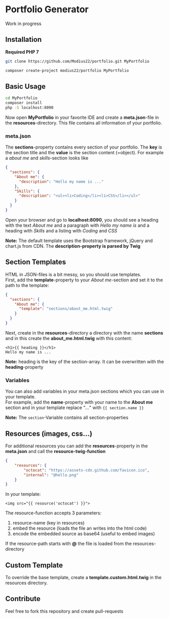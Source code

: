 # Portfolio Generator
Work in progress

## Installation
**Required PHP 7**

```bash
git clone https://github.com/Modius22/portfolio.git MyPortfolio
```
```bash
composer create-project modius22/portfolio MyPortfolio
```
## Basic Usage
```bash
cd MyPortfolio
composer install
php -S localhost:8090
```

Now open **MyPortfolio** in your favorite IDE and create a **meta.json**-file in the **resources**-directory.
This file contains all information of your portfolio.

### meta.json
The **sections**-property contains every section of your portfolio.
The **key** is the section title and the **value** is the section content (=object).
For example a *about me* and *skills*-section looks like
```json
{
  "sections": {
    "About me": {
      "description": "Hello my name is ..."
    },
    "Skills": {
      "description": "<ul><li>Coding</li><li>CSS</li></ul>"
    }    
  }
} 
```
Open your browser and go to **localhost:8090**, you should see a heading with the text *About me* and a paragraph with *Hello my name is* and a heading with *Skills* and a listing with *Coding* and *CSS* 

**Note:** The default template uses the Bootstrap framework, jQuery and chart.js from CDN. The **description-property is parsed by Twig**

## Section Templates
HTML in JSON-files is a bit messy, so you should use templates. \
First, add the **template**-property to your *About me*-section and set it to the path to the template:
```json
{
  "sections": {
    "About me": {
      "template": "sections/about_me.html.twig"
    }
  }
}
```
Next, create in the **resources**-directory a directory with the name **sections** and in this create the **about_me.html.twig** with this content:
```twig
<h1>{{ heading }}</h1>
Hello my name is ...
```
**Note:** heading is the key of the section-array. It can be overwritten with the **heading**-property

### Variables
You can also add variables in your meta.json sections which you can use in your template. \
For example, add the **name**-property with your name to the **About me** section and in your template replace "*...*" with ``{{ section.name }}``

**Note:** The ``section``-Variable contains all section-properties


## Resources (images, css...)
For additional resources you can add the **resources**-property in the **meta.json** and call the **resource-twig-function**
```json
{
    "resources": {
        "octocat": "https://assets-cdn.github.com/favicon.ico",
        "internal": "@hello.png"
    }
}
```
In your template:
```twig
<img src="{{ resource('octocat') }}">
```
The resource-function accepts 3 parameters:
1. resource-name (key in resources)
2. embed the resource (loads the file an writes into the html code)
3. encode the embedded source as base64 (useful to embed images)

If the resource-path starts with **@** the file is loaded from the resources-directory

## Custom Template
To override the base template, create a **template.custom.html.twig** in the resources directory.


## Contribute

Feel free to fork this repository and create pull-requests
